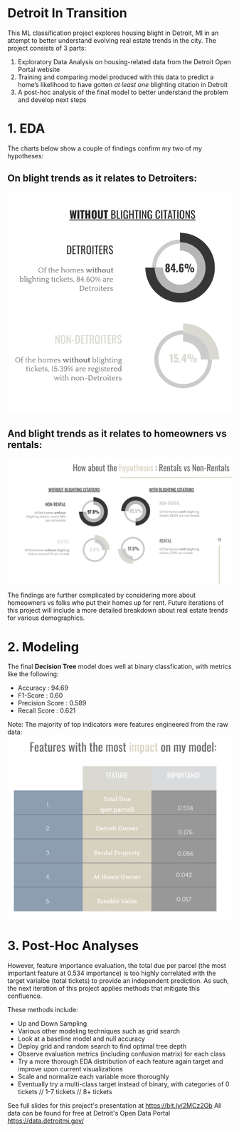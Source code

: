 # Detroit In Transition

This ML classification project explores housing blight in Detroit, MI in an attempt to better understand evolving real estate trends in the city. The project consists of 3 parts:

1. Exploratory Data Analysis on housing-related data from the Detroit Open Portal website
2. Training and comparing model produced with this data to predict a home’s likelihood to have gotten *at least one* blighting citation in Detroit
3. A post-hoc analysis of the final model to better understand the problem and develop next steps


# 1. EDA
The charts below show a couple of findings confirm my two of my hypotheses:

## On blight trends as it relates to Detroiters:
!['blight chart'](https://github.com/rebecca-hh-rosen/detroit_housing_project/blob/master/blight_chart.png)

## And blight trends as it relates to homeowners vs rentals:
!['rentals chart'](https://github.com/rebecca-hh-rosen/detroit_housing_project/blob/master/rentals_chart.png)


The findings are further complicated by considering more about homeowners vs folks who put their homes up for rent. Future iterations of this project will include a more detailed breakdown about real estate trends for various demographics.



# 2. Modeling 

The final **Decision Tree** model does well at binary classfication, with metrics like the following:
- Accuracy : 94.69
- F1-Score : 0.60
- Precision Score : 0.589
- Recall Score : 0.621

Note: The majority of top indicators were features engineered from the raw data:
!['features chart'](https://github.com/rebecca-hh-rosen/detroit_housing_project/blob/master/features_chart.png)



# 3. Post-Hoc Analyses
However, feature importance evaluation, the total due per parcel (the most important feature at 0.534 importance) is too highly correlated with the target varialbe (total tickets) to provide an independent prediction. As such, the next iteration of this project applies methods that mitigate this confluence.

These methods include:

- Up and Down Sampling
- Various other modeling techniques such as grid search
- Look at a baseline model and null accuracy
- Deploy grid and random search to find optimal tree depth
- Observe evaluation metrics (including confusion matrix) for each class
- Try a more thorough EDA distribution of each feature again target and improve upon current visualizations
- Scale and normalize each variable more thoroughly
- Eventually try a multi-class target instead of binary, with categories of 0 tickets // 1-7 tickets // 8+ tickets


See full slides for this project's presentation at https://bit.ly/2MCz2Ob
All data can be found for free at Detroit's Open Data Portal https://data.detroitmi.gov/
